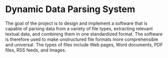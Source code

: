 # Dynamic Data Parsing System
The goal of the project is to design and implement a software that is capable of parsing data from a variety of file types, extracting relevant textual data, and combining them in one standardized format. The software is therefore used to make unstructured file formats more comprehensible and universal. The types of files include Web pages, Word documents, PDF files, RSS feeds, and Images.
